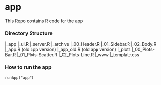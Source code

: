 # app
This Repo contains R code for the app

### Directory Structure
|_app
  |_ui.R
  |_server.R
|_archive
  |_00_Header.R
  |_01_Sidebar.R
  |_02_Body.R
  |_app.R (old app version)
  |_app_old.R (old app version)
|_plots
  |_00_Plots-Bar.R
  |_01_Plots-Scatter.R
  |_02_Plots-Line.R
|_www
  |_template.css

### How to run the app
`runApp("app")`
